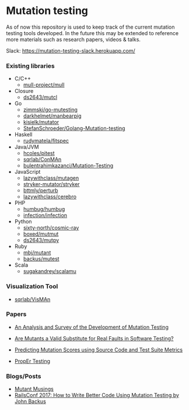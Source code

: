 # Mutation testing

As of now this repository is used to keep track of the current mutation testing tools developed. In the future this may be extended to reference more materials such as research papers, videos & talks.

Slack: https://mutation-testing-slack.herokuapp.com/

### Existing libraries

* C/C++
  * [mull-project/mull](https://github.com/mull-project/mull)
* Closure
  * [ds2643/mutcl](https://github.com/ds2643/mutcl)
* Go
  * [zimmski/go-mutesting](https://github.com/zimmski/go-mutesting)
  * [darkhelmet/manbearpig](https://github.com/darkhelmet/manbearpig)
  * [kisielk/mutator](https://github.com/kisielk/mutator)
  * [StefanSchroeder/Golang-Mutation-testing](https://github.com/StefanSchroeder/Golang-Mutation-testing)
* Haskell
  * [rudymatela/fitspec](https://github.com/rudymatela/fitspec)
* Java/JVM
  * [hcoles/pitest](https://github.com/hcoles/pitest)
  * [sqrlab/ConMAn](https://github.com/sqrlab/ConMAn)
  * [bulentrahimkazanci/Mutation-Testing](https://github.com/bulentrahimkazanci/Mutation-Testing)
* JavaScript
  * [lazywithclass/mutagen](https://github.com/lazywithclass/mutagen)
  * [stryker-mutator/stryker](https://github.com/stryker-mutator/stryker)
  * [bttmly/perturb](https://github.com/bttmly/perturb)
  * [lazywithclass/cerebro](https://github.com/lazywithclass/cerebro)
* PHP
  * [humbug/humbug](https://github.com/humbug/humbug)
  * [infection/infection](https://github.com/infection)
* Python
  * [sixty-north/cosmic-ray](https://github.com/sixty-north/cosmic-ray)
  * [boxed/mutmut](https://github.com/boxed/mutmut)
  * [ds2643/mutpy](https://github.com/ds2643/mutpy)
* Ruby
  * [mbj/mutant](https://github.com/mbj/mutant)
  * [backus/mutest](https://github.com/backus/mutest)
* Scala
  * [sugakandrey/scalamu](https://github.com/sugakandrey/scalamu)


### Visualization Tool

* [sqrlab/VisMAn](https://github.com/sqrlab/VisMAn)


### Papers

* [An Analysis and Survey of the Development of Mutation Testing](http://www0.cs.ucl.ac.uk/staff/mharman/tse-mutation-survey.pdf)
* [Are Mutants a Valid Substitute for Real Faults in Software Testing?](https://homes.cs.washington.edu/~mernst/pubs/mutation-effectiveness-fse2014.pdf)
* [Predicting Mutation Scores using Source Code and Test Suite Metrics](https://github.com/kevinjalbert/master-thesis)


* [PropEr Testing](http://propertesting.com/)

### Blogs/Posts

* [Mutant Musings](https://github.com/tjchambers/mutant-musings)
* [RailsConf 2017: How to Write Better Code Using Mutation Testing by John Backus](https://www.youtube.com/watch?v=uB7m9T7ymn8)
